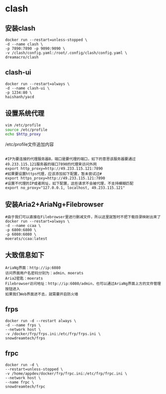 

# clash

## 安装clash
```shell
docker run --restart=unless-stopped \
-d --name clash \
-p 7890:7890 -p 9090:9090 \
-v /clash/config.yaml:/root/.config/clash/config.yaml \
dreamacro/clash
```

## clash-ui
```shell
docker run --restart=always \
-d --name clash-ui \
-p 1234:80 \
haishanh/yacd
```

## 设置系统代理
```sh
vim /etc/profile
source /etc/profile
echo $http_proxy
```
/etc/profile文件追加内容

```text

#IP为要连接的代理服务器B，端口是要代理的端口，如下的意思该服务器要通过49.233.115.121服务器的端口7890的代理来访问外网
export http_proxy=http://49.233.115.121:7890
#如果要设置https代理，应该添加如下配置，暂未尝试过#
export https_proxy=http://49.233.115.121:7890
#设置不代理的IP或者网址，如下配置，这些请求不会被代理，不支持模糊匹配
export no_proxy="127.0.0.1, localhost, 49.233.115.121"

```

## 安装Aria2+AriaNg+Filebrowser
```shell
#由于我们可以直接在Filebrowser里进行删减文件，所以这里就暂时不把下载目录映射出来了
docker run --restart=always \
-d --name ccaa \
-p 6800:6800 \
-p 6080:6080 \
moerats/ccaa:latest
```

## 大致信息如下
```text
AriaNg界面：http://ip:6080
访问界面用户名密码分别为：admin、moerats
Aria2密匙：moerats
Filebrowser访问地址：http://ip:6080/admin，也可以通过AriaNg界面上方的文件管理按钮进入
如果我们Web界面进不去，就需要开启防火墙
```

## frps
```shell
docker run -d --restart always \
-d --name frps \
--network host \
-v /docker/frp/frps.ini:/etc/frp/frps.ini \
snowdreamtech/frps
```
## frpc
```shell
docker run -d \
--restart=unless-stopped \
-v /home/appdev/docker/frp/frpc.ini:/etc/frp/frpc.ini \
--network host \
--name frpc \
snowdreamtech/frpc
```
